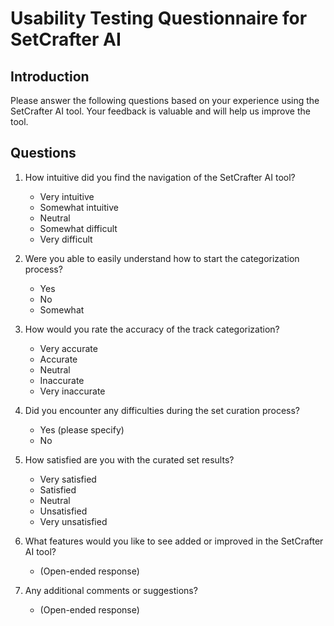 # Usability Testing Questionnaire for SetCrafter AI

## Introduction
Please answer the following questions based on your experience using the SetCrafter AI tool. Your feedback is valuable and will help us improve the tool.

## Questions
1. How intuitive did you find the navigation of the SetCrafter AI tool?
   - Very intuitive
   - Somewhat intuitive
   - Neutral
   - Somewhat difficult
   - Very difficult

2. Were you able to easily understand how to start the categorization process?
   - Yes
   - No
   - Somewhat

3. How would you rate the accuracy of the track categorization?
   - Very accurate
   - Accurate
   - Neutral
   - Inaccurate
   - Very inaccurate

4. Did you encounter any difficulties during the set curation process?
   - Yes (please specify)
   - No

5. How satisfied are you with the curated set results?
   - Very satisfied
   - Satisfied
   - Neutral
   - Unsatisfied
   - Very unsatisfied

6. What features would you like to see added or improved in the SetCrafter AI tool?
   - (Open-ended response)

7. Any additional comments or suggestions?
   - (Open-ended response)
